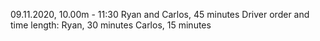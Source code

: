 09.11.2020, 10.00m - 11:30 Ryan and Carlos, 45 minutes Driver order and time length:
Ryan, 30 minutes
Carlos, 15 minutes
